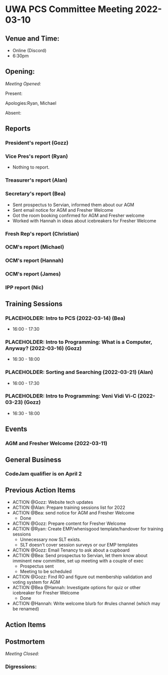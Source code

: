 # UWA PCS Committee Meeting 2022-03-10

## Venue and Time:
- Online (Discord)
- 6:30pm 


## Opening: 

*Meeting Opened:* 

Present:

Apologies:Ryan, Michael

Absent:


## Reports

### President's report (Gozz)

### Vice Pres's report (Ryan)
- Nothing to report.

### Treasurer's report (Alan)

### Secretary's report (Bea)
- Sent prospectus to Servian, informed them about our AGM
- Sent email notice for AGM and Fresher Welcome
- Got the room booking confirmed for AGM and Fresher welcome
- Worked with Hannah in ideas about icebreakers for Fresher Welcome

### Fresh Rep's report (Christian)

### OCM's report (Michael)

### OCM's report (Hannah)

### OCM's report (James)

### IPP report (Nic)

## Training Sessions

### PLACEHOLDER: Intro to PCS (2022-03-14) (Bea)
- 16:00 - 17:30

### PLACEHOLDER: Intro to Programming: What is a Computer, Anyway? (2022-03-16) (Gozz)
- 16:30 - 18:00

### PLACEHOLDER: Sorting and Searching (2022-03-21) (Alan)
- 16:00 - 17:30

### PLACEHOLDER: Intro to Programming: Veni Vidi Vi-C (2022-03-23) (Gozz)
- 16:30 - 18:00

## Events

### AGM and Fresher Welcome (2022-03-11)

## General Business

### CodeJam qualifier is on April 2

## Previous Action Items
- ACTION @Gozz: Website tech updates
- ACTION @Alan: Prepare training sessions list for 2022
- ACTION @Bea: send notice for AGM and Fresher Welcome
    - Done
- ACTION @Gozz: Prepare content for Fresher Welcome
- ACTION @Ryan: Create EMP/whenisgood template/handover for training sessions
    - Unnecessary now SLT exists.
    - SLT doesn't cover session surveys or our EMP templates
- ACTION @Gozz: Email Tenancy to ask about a cupboard
- ACTION @Bea: Send prospectus to Servian, let them know about imminent new committee, set up meeting with a couple of exec
    - Prospectus sent
    - Meeting to be scheduled
- ACTION @Gozz: Find RO and figure out membership validation and voting system for AGM
- ACTION @Bea @Hannah: Investigate options for quiz or other icebreaker for Fresher Welcome
    - Done
- ACTION @Hannah: Write welcome blurb for #rules channel (which may be renamed)

## Action Items



## Postmortem

*Meeting Closed:*

### Digressions:
